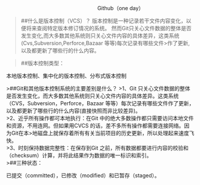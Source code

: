                                                                Github（one day）
>##什么是版本控制（VCS）？
>版本控制是一种记录若干文件内容变化，以便将来查阅特定版本修订情况的系统。
>然而Git只关心文件数据的整体是否发生变化,而大多数其他系统则只关心文件内容的具体差异，这类系统(Cvs,Subversion,Perforce,Bazaar 等等)每次记录有哪些文件>作了更新,以及都更新了哪些行的什么内容。

>##版本控制类型：
<p>本地版本控制、集中化的版本控制、分布式版本控制</p>
>##Git和其他版本控制系统的主要差别是什么？
>1、Git 只关心文件数据的整体是否发生变化，而大多数其他系统则只关心文件内容的具体差异。这类系统（CVS，Subversion，Perforce，Bazaar 等等）每次记录有哪些文件作了更新，以及都更新了哪些行的什么内容(直接快照而非比较差异)。<br/>
>2、近乎所有操作都可本地执行：在Git 中的绝大多数操作都只需要访问本地文件和资源，不用连网。但如果用CVCS 的话，差不多所有操作都需要连接网络。因为Git在本>地磁盘上就保存着所有有关当前项目的历史更新，所以处理起来速度飞快。<br/>
>3、时刻保持数据完整性：在保存到Git 之前，所有数据都要进行内容的校验和（checksum）计算，并将此结果作为数据的唯一标识和索引。<br/>
>##三种状态：
<p>已提交（committed），已修改（modified）和已暂存（staged）。</p>
